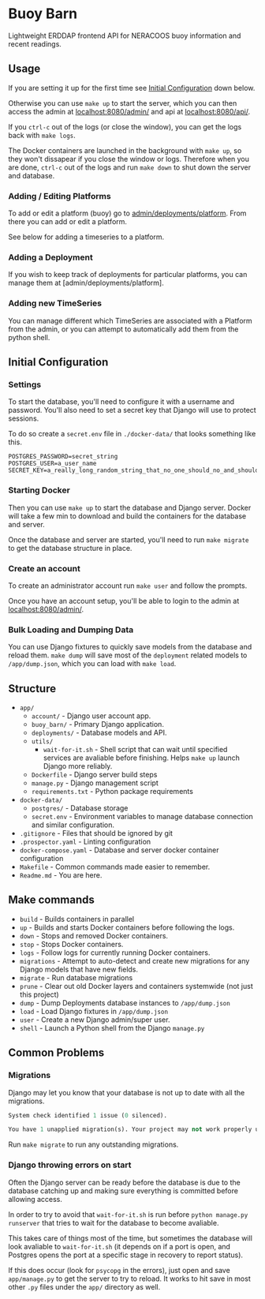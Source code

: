 Buoy Barn
=========

Lightweight ERDDAP frontend API for NERACOOS buoy information and recent readings.

## Usage

If you are setting it up for the first time see [Initial Configuration](#initial-configuration) down below.

Otherwise you can use `make up` to start the server, which you can then access the admin at [localhost:8080/admin/](http://localhost:8080/admin/) and api at [localhost:8080/api/](http://localhost:8080/api/).

If you `ctrl-c` out of the logs (or close the window), you can get the logs back with `make logs`.

The Docker containers are launched in the background with `make up`, so they won't dissapear if you close the window or logs. Therefore when you are done, `ctrl-c` out of the logs and run `make down` to shut down the server and database.

### Adding / Editing Platforms

To add or edit a platform (buoy) go to [admin/deployments/platform](http://localhost:8080/admin/deployments/platform/).
From there you can add or edit a platform.

See below for adding a timeseries to a platform.

### Adding a Deployment

If you wish to keep track of deployments for particular platforms, you can manage them at [admin/deployments/platform].

### Adding new TimeSeries

You can manage different which TimeSeries are associated with a Platform from the admin, or you can attempt to automatically add them from the python shell.

## Initial Configuration

### Settings

To start the database, you'll need to configure it with a username and password. You'll also need to set a secret key that Django will use to protect sessions.

To do so create a `secret.env` file in `./docker-data/` that looks something like this.

```
POSTGRES_PASSWORD=secret_string
POSTGRES_USER=a_user_name
SECRET_KEY=a_really_long_random_string_that_no_one_should_no_and_should_probably_be_gibberish
```

### Starting Docker

Then you can use `make up` to start the database and Django server.
Docker will take a few min to download and build the containers for the database and server.

Once the database and server are started, you'll need to run `make migrate` to get the database structure in place.

### Create an account

To create an administrator account run `make user` and follow the prompts. 

Once you have an account setup, you'll be able to login to the admin at [localhost:8080/admin/](http://localhost:8080/admin/).

### Bulk Loading and Dumping Data

You can use Django fixtures to quickly save models from the database and reload them.
`make dump` will save most of the `deployment` related models to `/app/dump.json`, which you can load with `make load`.

## Structure

- `app/`
  - `account/` - Django user account app.
  - `buoy_barn/` - Primary Django application.
  - `deployments/` - Database models and API.
  - `utils/`
    - `wait-for-it.sh` - Shell script that can wait until specified services are avaliable before finishing. Helps `make up` launch Django more reliably.
  - `Dockerfile` - Django server build steps
  - `manage.py` - Django management script
  - `requirements.txt` - Python package requirements
- `docker-data/`
  - `postgres/` - Database storage
  - `secret.env` - Environment variables to manage database connection and similar configuration.
- `.gitignore` - Files that should be ignored by git
- `.prospector.yaml` - Linting configuration
- `docker-compose.yaml` - Database and server docker container configuration
- `Makefile` - Common commands made easier to remember.
- `Readme.md` - You are here.

## Make commands

- `build` - Builds containers in parallel
- `up` - Builds and starts Docker containers before following the logs.
- `down` - Stops and removed Docker containers.
- `stop` - Stops Docker containers.
- `logs` - Follow logs for currently running Docker containers.
- `migrations` - Attempt to auto-detect and create new migrations for any Django models that have new fields.
- `migrate` - Run database migrations
- `prune` - Clear out old Docker layers and containers systemwide (not just this project)
- `dump` - Dump Deployments database instances to `/app/dump.json`
- `load` - Load Django fixtures in `/app/dump.json`
- `user` - Create a new Django admin/super user.
- `shell` - Launch a Python shell from the Django `manage.py`

## Common Problems

### Migrations

Django may let you know that your database is not up to date with all the migrations. 

```python
System check identified 1 issue (0 silenced).

You have 1 unapplied migration(s). Your project may not work properly until you apply the migrations for app(s): deployments.
```

Run `make migrate` to run any outstanding migrations.

### Django throwing errors on start

Often the Django server can be ready before the database is due to the database catching up and making sure everything is committed before allowing access.

In order to try to avoid that `wait-for-it.sh` is run before `python manage.py runserver` that tries to wait for the database to become avaliable.

This takes care of things most of the time, but sometimes the database will look avaliable to `wait-for-it.sh` (it depends on if a port is open, and Postgres opens the port at a specific stage in recovery to report status).

If this does occur (look for `psycopg` in the errors), just open and save `app/manage.py` to get the server to try to reload.
It works to hit save in most other `.py` files under the `app/` directory as well.
